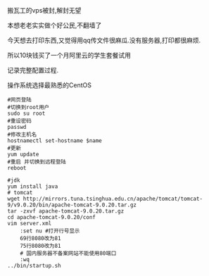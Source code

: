 搬瓦工的vps被封,解封无望

本想老老实实做个好公民,不翻墙了

今天想去打印东西,又觉得用qq传文件很麻瓜.没有服务器,打印都很麻烦.

所以10块钱买了一个月阿里云的学生套餐试用

记录完整配置过程.

操作系统选择最熟悉的CentOS

```shell
#网页登陆
#切换到root用户
sudo su root
#重设密码
passwd
#修改主机名
hostnamectl set-hostname $name
#更新
yum update
#重启 并切换到远程登陆
reboot

#jdk
yum install java
# tomcat
wget http://mirrors.tuna.tsinghua.edu.cn/apache/tomcat/tomcat-9/v9.0.20/bin/apache-tomcat-9.0.20.tar.gz
tar -zxvf apache-tomcat-9.0.20.tar.gz
cd apache-tomcat-9.0.20/conf
vim server.xml
    :set nu #打开行号显示
    69行8080改为81
    75行8080改为81
    # 国内服务器不备案网站不能使用80端口
    :wq
../bin/startup.sh
```

